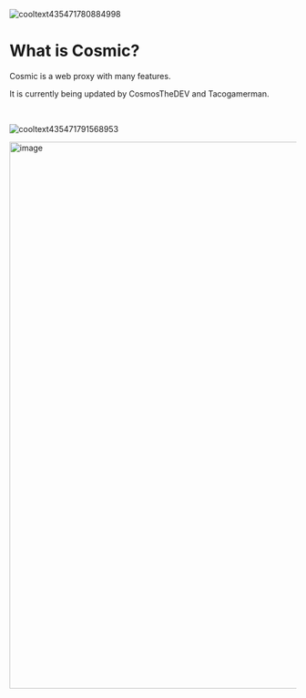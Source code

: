 ![cooltext435471780884998](https://github.com/Tacogamerman/Cosmic-Unblocker/assets/119009502/df244ce7-2b8a-49c8-aeac-bad49e602789)

# What is Cosmic? 

Cosmic is a web proxy with many features.

It is currently being updated by CosmosTheDEV and Tacogamerman.

<br>

![cooltext435471791568953](https://github.com/Tacogamerman/Cosmic-Unblocker/assets/119009502/0bf311e8-8787-4248-aa58-3e0326166080)

<img width="960" alt="image" src="https://github.com/CosmicProxy-DEV/Cosmic-Unblocker/assets/119009502/994fdda5-e306-4328-88dc-af7db575e758">




